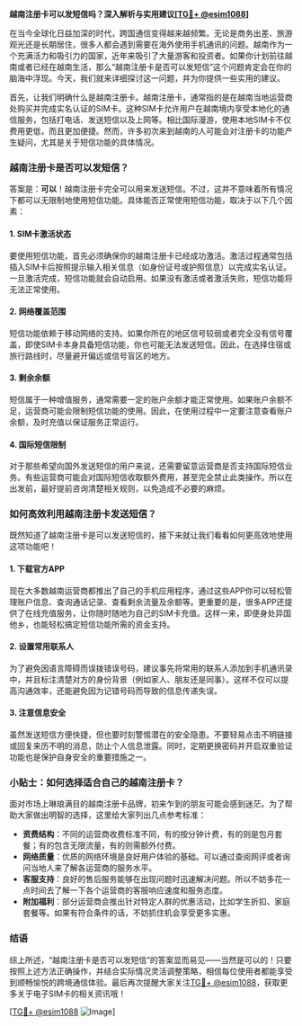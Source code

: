 **越南注册卡可以发短信吗？深入解析与实用建议[[TG💪+ @esim1088](https://t.me/s/esim1088)]**

在当今全球化日益加深的时代，跨国通信变得越来越频繁。无论是商务出差、旅游观光还是长期居住，很多人都会遇到需要在海外使用手机通讯的问题。越南作为一个充满活力和吸引力的国家，近年来吸引了大量游客和投资者。如果你计划前往越南或者已经在越南生活，那么“越南注册卡是否可以发短信”这个问题肯定会在你的脑海中浮现。今天，我们就来详细探讨这一问题，并为你提供一些实用的建议。

首先，让我们明确什么是越南注册卡。越南注册卡，通常指的是在越南当地运营商处购买并完成实名认证的SIM卡。这种SIM卡允许用户在越南境内享受本地化的通信服务，包括打电话、发送短信以及上网等。相比国际漫游，使用本地SIM卡不仅费用更低，而且更加便捷。然而，许多初次来到越南的人可能会对注册卡的功能产生疑问，尤其是关于短信功能的具体情况。

### 越南注册卡是否可以发短信？

答案是：**可以**！越南注册卡完全可以用来发送短信。不过，这并不意味着所有情况下都可以无限制地使用短信功能。具体能否正常使用短信功能，取决于以下几个因素：

#### 1. SIM卡激活状态
要使用短信功能，首先必须确保你的越南注册卡已经成功激活。激活过程通常包括插入SIM卡后按照提示输入相关信息（如身份证号或护照信息）以完成实名认证。一旦激活完成，短信功能就会自动启用。如果没有激活或者激活失败，短信功能将无法正常使用。

#### 2. 网络覆盖范围
短信功能依赖于移动网络的支持。如果你所在的地区信号较弱或者完全没有信号覆盖，即使SIM卡本身具备短信功能，你也可能无法发送短信。因此，在选择住宿或旅行路线时，尽量避开偏远或信号盲区的地方。

#### 3. 剩余余额
短信属于一种增值服务，通常需要一定的账户余额才能正常使用。如果账户余额不足，运营商可能会限制短信功能的使用。因此，在使用过程中一定要注意查看账户余额，及时充值以保证服务正常运行。

#### 4. 国际短信限制
对于那些希望向国外发送短信的用户来说，还需要留意运营商是否支持国际短信业务。有些运营商可能会对国际短信收取额外费用，甚至完全禁止此类操作。所以在出发前，最好提前咨询清楚相关规则，以免造成不必要的麻烦。

### 如何高效利用越南注册卡发送短信？

既然知道了越南注册卡是可以发送短信的，接下来就让我们看看如何更高效地使用这项功能吧！

#### 1. 下载官方APP
现在大多数越南运营商都推出了自己的手机应用程序，通过这些APP你可以轻松管理账户信息、查询通话记录、查看剩余流量及余额等。更重要的是，很多APP还提供了在线充值服务，让你随时随地为自己的SIM卡充值。这样一来，即便身处异国他乡，也能轻松搞定短信功能所需的资金支持。

#### 2. 设置常用联系人
为了避免因语言障碍而误拨错误号码，建议事先将常用的联系人添加到手机通讯录中，并且标注清楚对方的身份背景（例如家人、朋友还是同事）。这样不仅可以提高沟通效率，还能避免因为记错号码而导致的信息传递失误。

#### 3. 注意信息安全
虽然发送短信方便快捷，但也要时刻警惕潜在的安全隐患。不要轻易点击不明链接或回复来历不明的消息，防止个人信息泄露。同时，定期更换密码并开启双重验证功能也是保护自身安全的重要措施之一。

### 小贴士：如何选择适合自己的越南注册卡？

面对市场上琳琅满目的越南注册卡品牌，初来乍到的朋友可能会感到迷茫。为了帮助大家做出明智的选择，这里给大家列出几点参考标准：

- **资费结构**：不同的运营商收费标准不同，有的按分钟计费，有的则是包月套餐；有的包含无限流量，有的则需额外付费。
- **网络质量**：优质的网络环境是良好用户体验的基础。可以通过查阅网评或者询问当地人来了解各运营商的服务水平。
- **客服支持**：良好的售后服务能够在出现问题时迅速解决问题。所以不妨多花一点时间去了解一下各个运营商的客服响应速度和服务态度。
- **附加福利**：部分运营商会推出针对特定人群的优惠活动，比如学生折扣、家庭套餐等。如果有符合条件的话，不妨抓住机会享受更多实惠。

### 结语

综上所述，“越南注册卡是否可以发短信”的答案显而易见——当然是可以的！只要按照上述方法正确操作，并结合实际情况灵活调整策略，相信每位使用者都能享受到顺畅愉悦的跨境通信体验。最后再次提醒大家关注[TG💪+ @esim1088](https://t.me/s/esim1088)，获取更多关于电子SIM卡的相关资讯哦！

[[TG💪+ @esim1088](https://t.me/s/esim1088) ![Image](https://i.postimg.cc/4NQfJmqS/Snipaste-2025-05-13-00-14-12.png)]